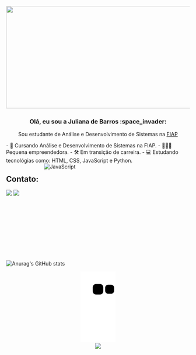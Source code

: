 <div align="center">
<img src="https://user-images.githubusercontent.com/126929684/225516502-0c128c03-63a3-42ba-8ff0-20ebf98b964f.gif" height="280px" width="800px" />
  </div>
<div>
  
  <h3 align="center">
    Olá, eu sou a Juliana de Barros :space_invader:</a>
  </h3>
 <p align="center">
    Sou estudante de Análise e Desenvolvimento de Sistemas na <a href="https://www.fiap.com.br/online/graduacao/tecnologo/analise-e-desenvolvimento-de-sistemas/">FIAP </a>
  </p>
- 📖 Cursando Análise e Desenvolvimento de Sistemas na FIAP.
- 👩🏻‍💻 Pequena empreendedora.
- 🛠️ Em transição de carreira.
- 💻 Estudando tecnológias como: HTML, CSS, JavaScript e Python.


<img src="https://user-images.githubusercontent.com/126929684/225488170-b7c68141-ac28-43a7-aa3f-e3da4c29c5d8.gif"  padding="10px" style="vertical-align:middle;margin-left:10px" height = "265" width="400px" align="right" alt="JavaScript">

## Contato:
<div style="display: inline_block">
  <a href="https://www.linkedin.com/in/julianadebarrosf/" target="_blank"><img src="https://img.shields.io/badge/-LinkedIn-%230077B5?style=for-the-badge&logo=linkedin&logoColor=white" target="_blank"></a> 
  <a href = "Julianadebarrosferreira@gmail.com"><img src="https://img.shields.io/badge/Gmail-D14836?style=for-the-badge&logo=gmail&logoColor=white" target="_blank"></a>
</div>

![Anurag's GitHub stats](https://github-readme-stats.vercel.app/api?username=julianadebarros&show_icons=true&theme=material-palenight)

 <div align="center">
<img src="https://github.com/monicaquintal/monicaquintal/blob/output/github-contribution-grid-snake.svg" />
  </div>


<div align="center">
<img src="https://user-images.githubusercontent.com/126929684/225490297-af1fd5cf-92f1-45b7-8de5-6eef055241bf.gif" width="200px" />
  </div>
